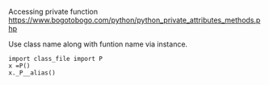 Accessing private function
https://www.bogotobogo.com/python/python_private_attributes_methods.php

Use class name along with funtion name via instance.
```
import class_file import P
x =P()
x._P__alias()
``` 
